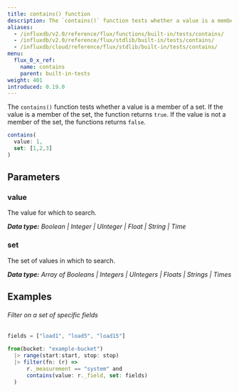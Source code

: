 ```yaml
---
title: contains() function
description: The `contains()` function tests whether a value is a member of a set.
aliases:
  - /influxdb/v2.0/reference/flux/functions/built-in/tests/contains/
  - /influxdb/v2.0/reference/flux/stdlib/built-in/tests/contains/
  - /influxdb/cloud/reference/flux/stdlib/built-in/tests/contains/
menu:
  flux_0_x_ref:
    name: contains
    parent: built-in-tests
weight: 401
introduced: 0.19.0
---
```


The `contains()` function tests whether a value is a member of a set.
If the value is a member of the set, the function returns `true`.
If the value is not a member of the set, the functions returns `false`.

```js
contains(
  value: 1,
  set: [1,2,3]
)
```

## Parameters

### value
The value for which to search.

_**Data type:** Boolean | Integer | UInteger | Float | String | Time_

### set
The set of values in which to search.

_**Data type:** Array of Booleans | Integers | UIntegers | Floats | Strings | Times_

## Examples

###### Filter on a set of specific fields
```js
fields = ["load1", "load5", "load15"]

from(bucket: "example-bucket")
  |> range(start:start, stop: stop)
  |> filter(fn: (r) =>
      r._measurement == "system" and
      contains(value: r._field, set: fields)
  )
```
